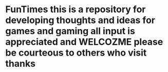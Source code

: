 # FunTimes this is a repository for developing thoughts and ideas for games and gaming all input is appreciated and WELCOZME please be courteous to others who visit     thanks

